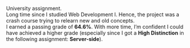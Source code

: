 University assignment.  
Long time since I studied Web Development I. Hence, the project was a crash course trying to relearn new and old concepts.  
I earned a passing grade of **64.6%**. With more time, I’m confident I could have achieved a higher grade (especially since I got a **High Distinction** in the following assignment: **Server-side**).
